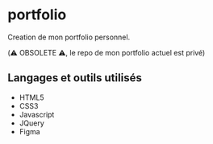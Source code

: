 # portfolio

Creation de mon portfolio personnel.

(:warning: OBSOLETE :warning:, le repo de mon portfolio actuel est privé)

## Langages et outils utilisés

- HTML5
- CSS3
- Javascript
- JQuery
- Figma
